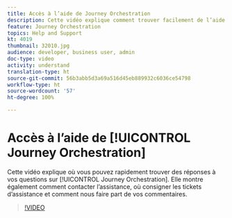 ```yaml
---
title: Accès à l’aide de Journey Orchestration
description: Cette vidéo explique comment trouver facilement de l’aide.
feature: Journey Orchestration
topics: Help and Support
kt: 4019
thumbnail: 32010.jpg
audience: developer, business user, admin
doc-type: video
activity: understand
translation-type: ht
source-git-commit: 56b3abb5d3a69a516d45eb889932c6036ce54798
workflow-type: ht
source-wordcount: '57'
ht-degree: 100%

---
```



# Accès à l’aide de [!UICONTROL Journey Orchestration]

Cette vidéo explique où vous pouvez rapidement trouver des réponses à vos questions sur [!UICONTROL Journey Orchestration]. Elle montre également comment contacter l’assistance, où consigner les tickets d’assistance et comment nous faire part de vos commentaires.

>[!VIDEO](https://video.tv.adobe.com/v/32010?quality=12&captions=fre_fr)
